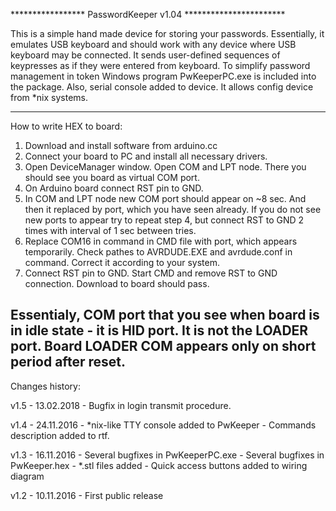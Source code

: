 *****************   PasswordKeeper v1.04   ***********************

This is a simple hand made device for storing your passwords.
Essentially, it emulates USB keyboard and should work with any device where USB keyboard may be connected.
It sends user-defined sequences of keypresses as if they were entered from keyboard.
To simplify password management in token Windows program PwKeeperPC.exe is included into the package.
Also, serial console added to device. It allows config device from *nix systems.

------------------------------------------------------------------
How to write HEX to board:

1) Download and install software from arduino.cc
2) Connect your board to PC and install all necessary drivers.
3) Open DeviceManager window. Open COM and LPT node. There you should see you board as virtual COM port.
4) On Arduino board connect RST pin to GND.
5) In COM and LPT node new COM port should appear on ~8 sec. And then it replaced by port, which you have seen already.
   If you do not see new ports to appear try to repeat step 4, but connect RST to GND 2 times with interval of 1 sec between tries.
6) Replace COM16 in command in CMD file with port, which appears temporarily.
   Check pathes to AVRDUDE.EXE and avrdude.conf in command.
   Correct it according to your system.
7) Connect RST pin to GND. Start CMD and remove RST to GND connection.
   Download to board should pass.

Essentialy, COM port that you see when board is in idle state - it is HID port. It is not the LOADER port. Board LOADER COM appears only on short period after reset.
-------------------------------------------------------------------   

Changes history:

v1.5 - 13.02.2018
        - Bugfix in login transmit procedure.

v1.4 - 24.11.2016
	- *nix-like TTY console added to PwKeeper
	- Commands description added to rtf.

v1.3 - 16.11.2016
	- Several bugfixes in PwKeeperPC.exe
	- Several bugfixes in PwKeeper.hex
 	- *.stl files added
	- Quick access buttons added to wiring diagram

v1.2 - 10.11.2016 
	- First public release
